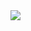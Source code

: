 <img src="https://media1.tenor.com/images/9debdd22dd9e43074b7efe9f3a59c570/tenor.gif?itemid=4923610"/>
